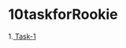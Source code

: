 # 10taskforRookie

1.<a href="https://github.com/saberzhan19/10taskforRookie/blob/task-17"> Task-1</a>
